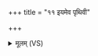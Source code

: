 +++
title = "११ इयमेव पृथिवी"

+++
<details><summary>मूलम् (VS)</summary>

इ॒यमे॒व पृ॑थि॒वी कु॒म्भी भ॑वति॒ राध्य॑मानस्यौद॒नस्य॒ द्यौर॑पि॒धान॑म् ॥
</details>